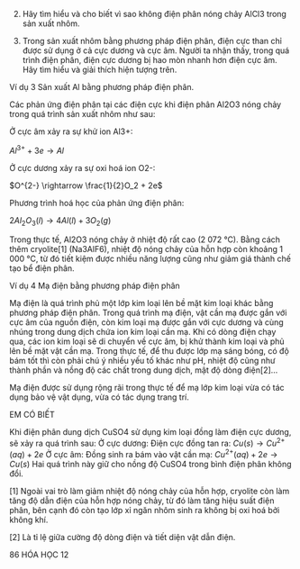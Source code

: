 2. Hãy tìm hiểu và cho biết vì sao không điện phân nóng chảy AlCl3 trong sản xuất nhôm.

3. Trong sản xuất nhôm bằng phương pháp điện phân, điện cực than chỉ được sử dụng ở cả cực dương và cực âm. Người ta nhận thấy, trong quá trình điện phân, điện cực dương bị hao mòn nhanh hơn điện cực âm. Hãy tìm hiểu và giải thích hiện tượng trên.

Ví dụ 3 Sản xuất Al bằng phương pháp điện phân.

Các phản ứng điện phân tại các điện cực khi điện phân Al2O3 nóng chảy trong quá trình sản xuất nhôm như sau:

Ở cực âm xảy ra sự khử ion Al3+:

$Al^{3+} + 3e \rightarrow Al$

Ở cực dương xảy ra sự oxi hoá ion O2-:

$O^{2-} \rightarrow \frac{1}{2}O_2 + 2e$

Phương trình hoá học của phản ứng điện phân:

$2Al_2O_3(l) \rightarrow 4Al(l) + 3O_2(g)$

Trong thực tế, Al2O3 nóng chảy ở nhiệt độ rất cao (2 072 °C). Bằng cách thêm cryolite[1] (Na3AlF6), nhiệt độ nóng chảy của hỗn hợp còn khoảng 1 000 °C, từ đó tiết kiệm được nhiều năng lượng cũng như giảm giá thành chế tạo bể điện phân.

Ví dụ 4 Mạ điện bằng phương pháp điện phân

Mạ điện là quá trình phủ một lớp kim loại lên bề mặt kim loại khác bằng phương pháp điện phân. Trong quá trình mạ điện, vật cần mạ được gắn với cực âm của nguồn điện, còn kim loại mạ được gắn với cực dương và cùng nhúng trong dung dịch chứa ion kim loại cần mạ. Khi có dòng điện chạy qua, các ion kim loại sẽ di chuyển về cực âm, bị khử thành kim loại và phủ lên bề mặt vật cần mạ. Trong thực tế, để thu được lớp mạ sáng bóng, có độ bám tốt thì còn phải chú ý nhiều yếu tố khác như pH, nhiệt độ cũng như thành phần và nồng độ các chất trong dung dịch, mật độ dòng điện[2]...

Mạ điện được sử dụng rộng rãi trong thực tế để mạ lớp kim loại vừa có tác dụng bảo vệ vật dụng, vừa có tác dụng trang trí.

EM CÓ BIẾT

Khi điện phân dung dịch CuSO4 sử dụng kim loại đồng làm điện cực dương, sẽ xảy ra quá trình sau:
Ở cực dương: Điện cực đồng tan ra:
$Cu(s) \rightarrow Cu^{2+}(aq) + 2e$
Ở cực âm: Đồng sinh ra bám vào vật cần mạ:
$Cu^{2+}(aq) + 2e \rightarrow Cu(s)$
Hai quá trình này giữ cho nồng độ CuSO4 trong bình điện phân không đổi.

[1] Ngoài vai trò làm giảm nhiệt độ nóng chảy của hỗn hợp, cryolite còn làm tăng độ dẫn điện của hỗn hợp nóng chảy, từ đó làm tăng hiệu suất điện phân, bên cạnh đó còn tạo lớp xỉ ngăn nhôm sinh ra không bị oxi hoá bởi không khí.

[2] Là tỉ lệ giữa cường độ dòng điện và tiết diện vật dẫn điện.

86 HÓA HỌC 12